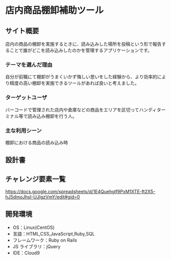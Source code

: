# 店内商品棚卸補助ツール

## サイト概要

店内の商品の棚卸を実施するときに、読み込みした場所を投稿という形で報告することで誰がどこを読み込みしたのかを管理するアプリケーションです。

### テーマを選んだ理由

自分が前職にて棚卸がうまくいかず悔しい思いをした経験から、より効率的により精度の高い棚卸を実施できるツールがあれば良いと考えました。

### ターゲットユーザ

バーコードで管理された店内や倉庫などの商品をエリアを区切ってハンディターミナル等で読み込み棚卸を行う人。

### 主な利用シーン

棚卸における商品の読み込み時

## 設計書


## チャレンジ要素一覧

<https://docs.google.com/spreadsheets/d/1E4Quehglf9PxM1XTE-ft2X5-hJ5dmoJhsI-UJlgzVmY/edit#gid=0>

## 開発環境

- OS：Linux(CentOS)
- 言語：HTML,CSS,JavaScript,Ruby,SQL
- フレームワーク：Ruby on Rails
- JS ライブラリ：jQuery
- IDE：Cloud9
